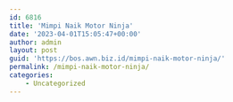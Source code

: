 ```yaml
---
id: 6816
title: 'Mimpi Naik Motor Ninja'
date: '2023-04-01T15:05:47+00:00'
author: admin
layout: post
guid: 'https://bos.awn.biz.id/mimpi-naik-motor-ninja/'
permalink: /mimpi-naik-motor-ninja/
categories:
    - Uncategorized
---
```


